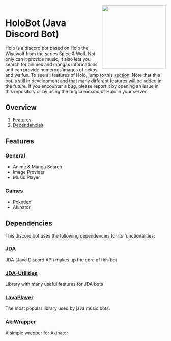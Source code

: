 <img align="right" src="https://github.com/xHarlock/HoloBot/blob/master/assets/logo.png" height="200" width="200">

# HoloBot (Java Discord Bot)

Holo is a discord bot based on Holo the Wisewolf from the series Spice & Wolf. Not only can it provide music, it also lets you search for animes and mangas informations and can provide numerous images of nekos and waifus. To see all features of Holo, jump to this [section](#features).
Note that this bot is still in development and that many different features will be added in the future. If you encounter a bug, please report it by opening an issue in this repository or by using the bug command of Holo in your server.

## Overview

1. [Features](#features)
2. [Dependencies](#dependencies)

## Features

### General
* Anime & Manga Search
* Image Provider
* Music Player

### Games
* Pokédex
* Akinator

## Dependencies

This discord bot uses the following dependencies for its functionalities:

### [JDA](https://github.com/DV8FromTheWorld/JDA)

JDA (Java Discord API) makes up the core of this bot 

### [JDA-Utilities](https://github.com/JDA-Applications/JDA-Utilities)

Library with many useful features for JDA bots

### [LavaPlayer](https://github.com/sedmelluq/lavaplayer)

The most popular library used by java music bots.

### [AkiWrapper](https://github.com/markozajc/Akiwrapper)

A simple wrapper for Akinator
